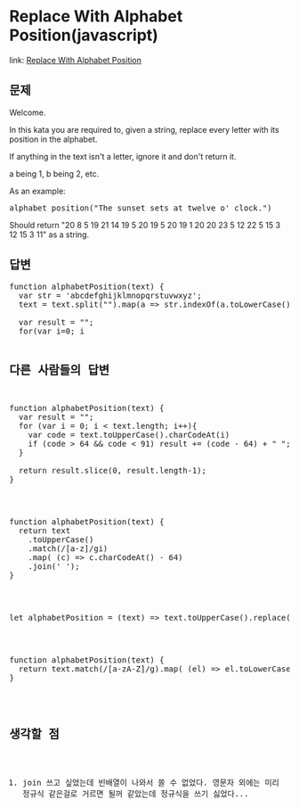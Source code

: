Replace With Alphabet Position(javascript)
===============

link: [Replace With Alphabet Position](https://www.codewars.com/kata/546f922b54af40e1e90001da)

문제
--
Welcome.  

In this kata you are required to, given a string, replace every letter with its position in the alphabet.  

If anything in the text isn't a letter, ignore it and don't return it.  

a being 1, b being 2, etc.  

As an example:  

<pre>
alphabet_position("The sunset sets at twelve o' clock.")
</pre>
Should return "20 8 5 19 21 14 19 5 20 19 5 20 19 1 20 20 23 5 12 22 5 15 3 12 15 3 11" as a string.  

답변
--
<pre>
function alphabetPosition(text) {
  var str = 'abcdefghijklmnopqrstuvwxyz';
  text = text.split("").map(a => str.indexOf(a.toLowerCase()) > -1 ? str.indexOf(a.toLowerCase()) + 1 : "");

  var result = "";
  for(var i=0; i<text.length; i++){
    if(text[i] != ""){
      if(result != "") result += " ";
      result += text[i];
    }
  }
  return result;
}
// Time: 660ms
</pre>

다른 사람들의 답변
------------
<pre>
function alphabetPosition(text) {
  var result = "";
  for (var i = 0; i < text.length; i++){
    var code = text.toUpperCase().charCodeAt(i)
    if (code > 64 && code < 91) result += (code - 64) + " ";
  }

  return result.slice(0, result.length-1);
}
</pre>

<pre>
function alphabetPosition(text) {
  return text
    .toUpperCase()
    .match(/[a-z]/gi)
    .map( (c) => c.charCodeAt() - 64)
    .join(' ');
}
</pre>

<pre>
let alphabetPosition = (text) => text.toUpperCase().replace(/[^A-Z]/g, '').split('').map(ch => ch.charCodeAt(0) - 64).join(' ');
</pre>

<pre>
function alphabetPosition(text) {
  return text.match(/[a-zA-Z]/g).map( (el) => el.toLowerCase().charCodeAt() - 96 ).join(' ');
}
</pre>

생각할 점
------------------------
1. join 쓰고 싶었는데 빈배열이 나와서 쓸 수 없었다. 영문자 외에는 미리 정규식 같은걸로 거르면 될꺼 같았는데 정규식을 쓰기 싫었다...